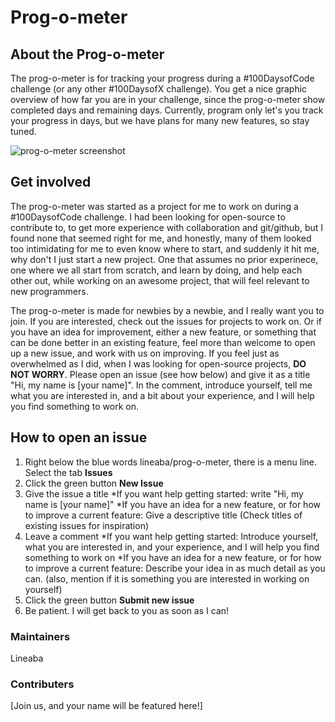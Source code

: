 # Prog-o-meter

## About the Prog-o-meter
The prog-o-meter is for tracking your progress during a #100DaysofCode challenge (or any other #100DaysofX challenge). 
You get a nice graphic overview of how far you are in your challenge, since the prog-o-meter show completed days and remaining days.
Currently, program only let's you track your progress in days, but we have plans for many new features, so stay tuned. 

![prog-o-meter screenshot](https://user-images.githubusercontent.com/32916783/39079746-ba68340e-44d5-11e8-9665-95520b3b8ca8.JPG)

## Get involved
The prog-o-meter was started as a project for me to work on during a #100DaysofCode challenge.
I had been looking for open-source to contribute to, to get more experience with collaboration and git/github, but I found none that seemed right for me, and honestly, many of them looked too intimidating for me to even know where to start, and suddenly it hit me, why don't I just start a new project. One that assumes no prior experinece, one where we all start from scratch, and learn by doing, and help each other out, while working on an awesome project, that will feel relevant to new programmers.

The prog-o-meter is made for newbies by a newbie, and I really want you to join. If you are interested, check out the issues for projects to work on. Or if you have an idea for improvement, either a new feature, or something that can be done better in an existing feature, feel more than welcome to open up a new issue, and work with us on improving.
If you feel just as overwhelmed as I did, when I was looking for open-source projects, __DO NOT WORRY__. Please open an issue (see how below) and give it as a title "Hi, my name is [your name]". In the comment, introduce yourself, tell me what you are interested in, and a bit about your experience, and I will help you find something to work on.

## How to open an issue
1. Right below the blue words lineaba/prog-o-meter, there is a menu line. Select the tab __Issues__ 
2. Click the green button __New Issue__
3. Give the issue a title 
  *If you want help getting started: write "Hi, my name is [your name]"
  *If you have an idea for a new feature, or for how to improve a current feature: Give a descriptive title (Check titles of existing issues for inspiration)
4. Leave a comment
  *If you want help getting started: Introduce yourself, what you are interested in, and your experience, and I will help you find something to work on
  *If you have an idea for a new feature, or for how to improve a current feature: Describe your idea in as much detail as you can. (also, mention if it is something you are interested in working on yourself)
5. Click the green button __Submit new issue__
6. Be patient. I will get back to you as soon as I can!

### Maintainers
Lineaba
### Contributers
[Join us, and your name will be featured here!]


